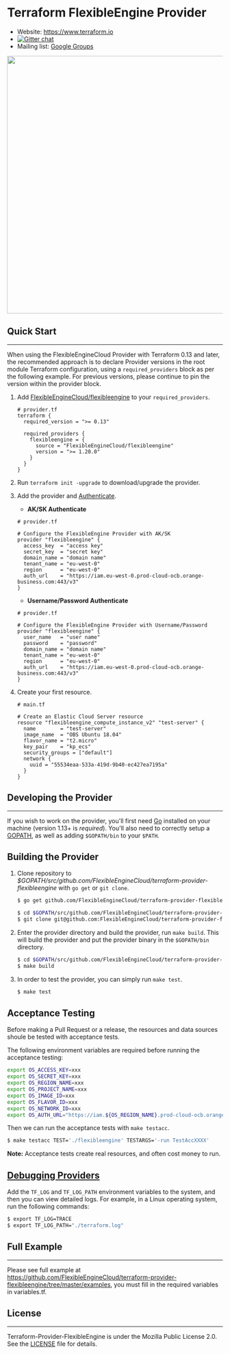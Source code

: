 Terraform FlexibleEngine Provider
============================

- Website: https://www.terraform.io
- [![Gitter chat](https://badges.gitter.im/hashicorp-terraform/Lobby.png)](https://gitter.im/hashicorp-terraform/Lobby)
- Mailing list: [Google Groups](http://groups.google.com/group/terraform-tool)

<img src="https://cdn.rawgit.com/hashicorp/terraform-website/master/content/source/assets/images/logo-hashicorp.svg" width="600px">


## Quick Start
-----------
When using the FlexibleEngineCloud Provider with Terraform 0.13 and later, the
recommended approach is to declare Provider versions in the root module Terraform
configuration, using a `required_providers` block as per the following example. 
For previous versions, please continue to pin the version within the provider block.

1. Add [FlexibleEngineCloud/flexibleengine](https://registry.terraform.io/providers/FlexibleEngineCloud/flexibleengine/latest/docs)
  to your `required_providers`.
    ```hcl
    # provider.tf
    terraform {
      required_version = ">= 0.13"

      required_providers {
        flexibleengine = {
          source = "FlexibleEngineCloud/flexibleengine"
          version = ">= 1.20.0"
        }
      }
    }
    ```

2. Run `terraform init -upgrade` to download/upgrade the provider.

3. Add the provider and [Authenticate](https://registry.terraform.io/providers/FlexibleEngineCloud/flexibleengine/latest/docs#authentication).

    - **AK/SK Authenticate**

    ```hcl
    # provider.tf

    # Configure the FlexibleEngine Provider with AK/SK
    provider "flexibleengine" {
      access_key  = "access key"
      secret_key  = "secret key"
      domain_name = "domain name"
      tenant_name = "eu-west-0"
      region      = "eu-west-0"
      auth_url    = "https://iam.eu-west-0.prod-cloud-ocb.orange-business.com:443/v3"
    }
    ```

    - **Username/Password Authenticate**

    ```hcl
    # provider.tf

    # Configure the FlexibleEngine Provider with Username/Password 
    provider "flexibleengine" {
      user_name   = "user name"
      password    = "password"
      domain_name = "domain name"
      tenant_name = "eu-west-0"
      region      = "eu-west-0"
      auth_url    = "https://iam.eu-west-0.prod-cloud-ocb.orange-business.com:443/v3"
    }
    ```

4. Create your first resource. 
     ```hcl
     # main.tf

     # Create an Elastic Cloud Server resource
     resource "flexibleengine_compute_instance_v2" "test-server" {
       name        = "test-server"
       image_name  = "OBS Ubuntu 18.04"
       flavor_name = "t2.micro"
       key_pair    = "kp_ecs"
       security_groups = ["default"]
       network {
         uuid = "55534eaa-533a-419d-9b40-ec427ea7195a"
       }
     }
     ```

## Developing the Provider
------------------------

If you wish to work on the provider, you'll first need [Go](http://www.golang.org)
installed on your machine (version 1.13+ is *required*). You'll also need to
correctly setup a [GOPATH](http://golang.org/doc/code.html#GOPATH), as well as
adding `$GOPATH/bin` to your `$PATH`.

## Building the Provider
1. Clone repository to *$GOPATH/src/github.com/FlexibleEngineCloud/terraform-provider-flexibleengine*
  with `go get` or `git clone`.
    ```sh
    $ go get github.com/FlexibleEngineCloud/terraform-provider-flexibleengine
    ```

    ```sh
    $ cd $GOPATH/src/github.com/FlexibleEngineCloud/terraform-provider-flexibleengine
    $ git clone git@github.com:FlexibleEngineCloud/terraform-provider-flexibleengine.git
    ```

2. Enter the provider directory and build the provider, run `make build`. This will build the provider and
  put the provider binary in the `$GOPATH/bin` directory.
    ```sh
    $ cd $GOPATH/src/github.com/FlexibleEngineCloud/terraform-provider-flexibleengine
    $ make build
    ```
    
3. In order to test the provider, you can simply run `make test`.
    ```sh
    $ make test
    ```

## Acceptance Testing

Before making a Pull Request or a release, the resources and data sources shoule be
tested with acceptance tests.

The following environment variables are required before running the acceptance testing:

```sh
export OS_ACCESS_KEY=xxx
export OS_SECRET_KEY=xxx
export OS_REGION_NAME=xxx
export OS_PROJECT_NAME=xxx
export OS_IMAGE_ID=xxx
export OS_FLAVOR_ID=xxx
export OS_NETWORK_ID=xxx
export OS_AUTH_URL="https://iam.${OS_REGION_NAME}.prod-cloud-ocb.orange-business.com/v3"
```

Then we can run the acceptance tests with `make testacc`.

```sh
$ make testacc TEST='./flexibleengine' TESTARGS='-run TestAccXXXX'
```

**Note:** Acceptance tests create real resources, and often cost money to run.


## [Debugging Providers](https://www.terraform.io/docs/extend/debugging.html)

Add the `TF_LOG` and `TF_LOG_PATH` environment variables to the system, and then you can view detailed logs.
For example, in a Linux operating system, run the following commands:

```sh
$ export TF_LOG=TRACE
$ export TF_LOG_PATH="./terraform.log"
```

## Full Example
----------------
Please see full example at https://github.com/FlexibleEngineCloud/terraform-provider-flexibleengine/tree/master/examples,
you must fill in the required variables in variables.tf.

## License
-----------
Terraform-Provider-FlexibleEngine is under the Mozilla Public License 2.0. See the [LICENSE](LICENSE) file for details.
